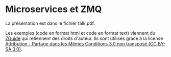 # Microservices et ZMQ

La présentation est dans le fichier talk.pdf.

Les exemples (code en format html et code en format text) viennent du
[ZGuide](http://zguide.zeromq.org/) qui retiennent des droits
d'auteur.  Ils sont utilisés grace à la license [Attribution - Partage
dans les Mêmes Conditions 3.0 non transposé (CC BY-SA
3.0)](https://creativecommons.org/licenses/by-sa/3.0/deed.fr).
